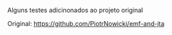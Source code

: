 Alguns testes adicinonados ao projeto original

Original:
https://github.com/PiotrNowicki/emf-and-jta
